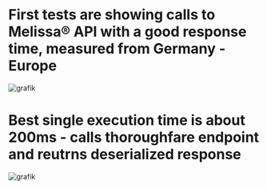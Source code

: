 # First tests are showing calls to Melissa® API with a good response time, measured from Germany - Europe
![grafik](https://github.com/odysseyofcoding/ODC.MdSharp/assets/74965926/b7d001ed-7f7a-44a3-a4f6-45a9e2b625e3)

# Best single execution time is about 200ms - calls thoroughfare endpoint and reutrns deserialized response
![grafik](https://github.com/odysseyofcoding/ODC.MdSharp/assets/74965926/af930c68-1a2f-4078-aae8-786ed592150e)
